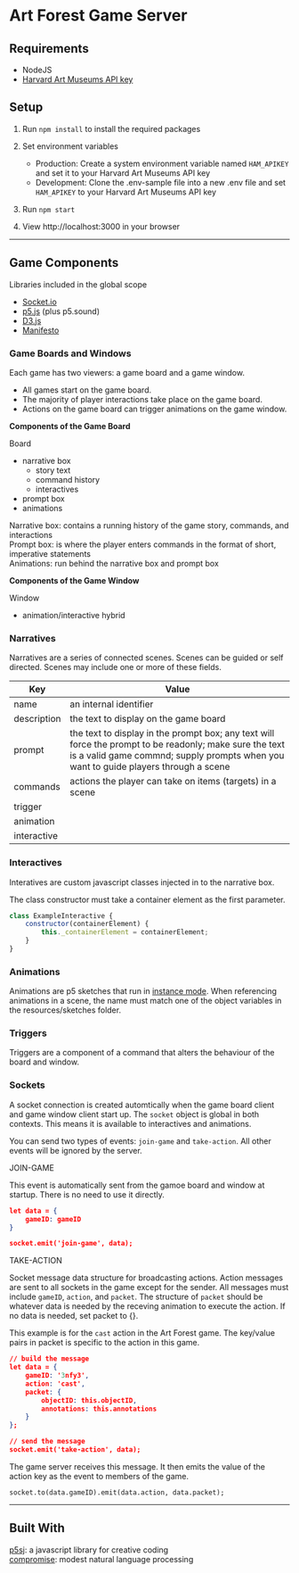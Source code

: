 # Art Forest Game Server

## Requirements

* NodeJS    
* [Harvard Art Museums API key](http://www.harvardartmuseums.org/collections/api)  

## Setup

1. Run `npm install` to install the required packages 

2. Set environment variables  

    + Production: Create a system environment variable named `HAM_APIKEY` and set it to your Harvard Art Museums API key  
    + Development: Clone the .env-sample file into a new .env file and set `HAM_APIKEY` to your Harvard Art Museums API key

3. Run `npm start`

4. View http://localhost:3000 in your browser  


----


## Game Components

Libraries included in the global scope
* [Socket.io](https://socket.io/)
* [p5.js](https://p5js.org/) (plus p5.sound)
* [D3.js](https://d3js.org/)
* [Manifesto](https://github.com/IIIF-Commons/manifesto)

### Game Boards and Windows

Each game has two viewers: a game board and a game window. 
- All games start on the game board. 
- The majority of player interactions take place on the game board. 
- Actions on the game board can trigger animations on the game window.

**Components of the Game Board**  

Board
- narrative box  
    - story text    
    - command history    
    - interactives  
- prompt box  
- animations  

Narrative box: contains a running history of the game story, commands, and interactions  
Prompt box: is where the player enters commands in the format of short, imperative statements  
Animations: run behind the narrative box and prompt box

**Components of the Game Window**  

Window  
- animation/interactive hybrid

### Narratives

Narratives are a series of connected scenes. Scenes can be guided or self directed. Scenes may include one or more of these fields.

| Key | Value | 
| --- | ----- |
| name | an internal identifier |
| description | the text to display on the game board |
| prompt | the text to display in the prompt box; any text will force the prompt to be readonly; make sure the text is a valid game commnd; supply prompts when you want to guide players through a scene |
| commands | actions the player can take on items (targets) in a scene |
| trigger | |
| animation | |
| interactive | |


### Interactives

Interatives are custom javascript classes injected in to the narrative box.

The class constructor must take a container element as the first parameter.

```javascript
class ExampleInteractive {
    constructor(containerElement) {
        this._containerElement = containerElement;
    }
}
```

### Animations

Animations are p5 sketches that run in [instance mode](https://github.com/processing/p5.js/wiki/Global-and-instance-mode). When referencing animations in a scene, the name must match one of the object variables in the resources/sketches folder.

### Triggers

Triggers are a component of a command that alters the behaviour of the board and window.  

### Sockets

A socket connection is created automtically when the game board client and game window client start up. The `socket` object is global in both contexts. This means it is available to interactives and animations. 

You can send two types of events: `join-game` and `take-action`. All other events will be ignored by the server.

JOIN-GAME

This event is automatically sent from the gamoe board and window at startup. There is no need to use it directly.

```json 
let data = {
    gameID: gameID
}

socket.emit('join-game', data);
```

TAKE-ACTION

Socket message data structure for broadcasting actions. Action messages are sent to all sockets in the game except for the sender. All messages must include `gameID`, `action`, and `packet`. The structure of `packet` should be whatever data is needed by the receving animation to execute the action. If no data is needed, set packet to {}.

This example is for the `cast` action in the Art Forest game. The key/value pairs in packet is specific to the action in this game.

```json
// build the message
let data = {
    gameID: '3nfy3',
    action: 'cast',
    packet: {
        objectID: this.objectID,
        annotations: this.annotations
    }
};

// send the message
socket.emit('take-action', data);
```

The game server receives this message. It then emits the value of the action key as the event to members of the game.

```
socket.to(data.gameID).emit(data.action, data.packet);
```


----

## Built With

[p5sj](https://p5js.org): a javascript library for creative coding  
[compromise](https://github.com/spencermountain/compromise): modest natural language processing  